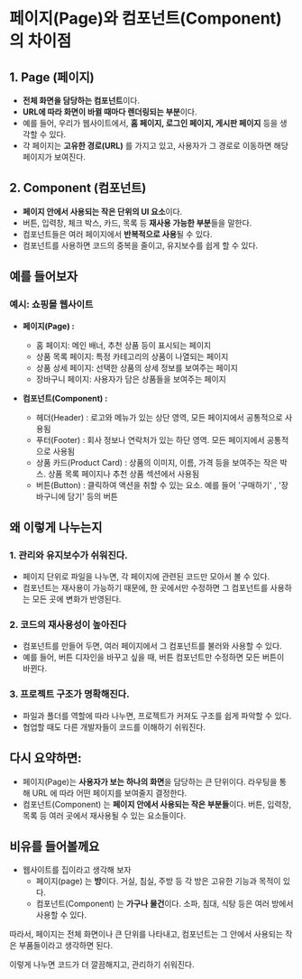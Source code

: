 페이지(Page)와 컴포넌트(Component)의 차이점
===

## 1. Page (페이지)
- **전체 화면을 담당하는 컴포넌트**이다.
- **URL에 따라 화면이 바뀔 때마다 렌더링되는 부분**이다.
- 예를 들어, 우리가 웹사이트에서, **홈 페이지, 로그인 페이지, 게시판 페이지** 등을 생각할 수 있다.
- 각 페이지는 **고유한 경로(URL)** 를 가지고 있고, 사용자가 그 경로로 이동하면 해당 페이지가 보여진다.

## 2. Component (컴포넌트)
- **페이지 안에서 사용되는 작은 단위의 UI 요소**이다.
- 버튼, 입력창, 체크 박스, 카드, 목록 등 **재사용 가능한 부분**들을 말한다.
- 컴포넌트들은 여러 페이지에서 **반복적으로 사용**될 수 있다.
- 컴포넌트를 사용하면 코드의 중복을 줄이고, 유지보수를 쉽게 할 수 있다.

## 예를 들어보자

### 예시: 쇼핑몰 웹사이트
- **페이지(Page) :**
    - 홈 페이지: 메인 배너, 추천 상품 등이 표시되는 페이지
    - 상품 목록 페이지: 특정 카테고리의 상품이 나열되는 페이지
    - 상품 상세 페이지: 선택한 상품의 상세 정보를 보여주는 페이지
    - 장바구니 페이지: 사용자가 담은 상품들을 보여주는 페이지

- **컴포넌트(Component) :**
    - 헤더(Header) : 로고와 메뉴가 있는 상단 영역, 모든 페이지에서 공통적으로 사용됨
    - 푸터(Footer) : 회사 정보나 연락처가 있는 하단 영역. 모든 페이지에서 공통적으로 사용됨
    - 상품 카드(Product Card) : 상품의 이미지, 이름, 가격 등을 보여주는 작은 박스. 상품 목록 페이지나 추천 상품 섹션에서 사용됨
    - 버튼(Button) : 클릭하여 액션을 취할 수 있는 요소. 예를 들어 '구매하기' , '장바구니에 담기' 등의 버튼

## 왜 이렇게 나누는지

### 1. 관리와 유지보수가 쉬워진다.
- 페이지 단위로 파일을 나누면, 각 페이지에 관련된 코드만 모아서 볼 수 있다.
- 컴포넌트는 재사용이 가능하기 때문에, 한 곳에서만 수정하면 그 컴포넌트를 사용하는 모든 곳에 변화가 반영된다.

### 2. 코드의 재사용성이 높아진다
- 컴포넌트를 만들어 두면, 여러 페이지에서 그 컴포넌트를 불러와 사용할 수 있다.
- 예를 들어, 버튼 디자인을 바꾸고 싶을 때, 버튼 컴포넌트만 수정하면 모든 버튼이 바뀐다.

### 3. 프로젝트 구조가 명확해진다.
- 파일과 폴더를 역할에 따라 나누면, 프로젝트가 커져도 구조를 쉽게 파악할 수 있다.
- 협업할 때도 다른 개발자들이 코드를 이해하기 쉬워진다.


## 다시 요약하면:
- 페이지(Page)는 **사용자가 보는 하나의 화면**을 담당하는 큰 단위이다. 라우팅을 통해 URL 에 따라 어떤 페이지를 보여줄지 결정한다.
- 컴포넌트(Component) 는 **페이지 안에서 사용되는 작은 부분들**이다. 버튼, 입력창, 목록 등 여러 곳에서 재사용될 수 있는 요소들이다.

## 비유를 들어볼께요
- 웹사이트를 집이라고 생각해 보자
    - 페이지(page) 는 **방**이다. 거실, 침실, 주방 등 각 방은 고유한 기능과 목적이 있다.
    - 컴포넌트(Component) 는 **가구나 물건**이다. 소파, 침대, 식탕 등은 여러 방에서 사용할 수 있다.

따라서, 페이지는 전체 화면이나 큰 단위를 나타내고, 컴포넌트는 그 안에서 사용되는 작은 부품들이라고 생각하면 된다.

이렇게 나누면 코드가 더 깔끔해지고, 관리하기 쉬워진다. 